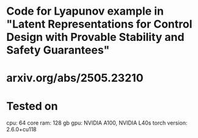 # Code for Lyapunov example in "Latent Representations for Control Design with Provable Stability and Safety Guarantees"
# arxiv.org/abs/2505.23210

# Tested on
cpu: 64 core
ram: 128 gb
gpu: NVIDIA A100, NVIDIA L40s
torch version: 2.6.0+cu118

